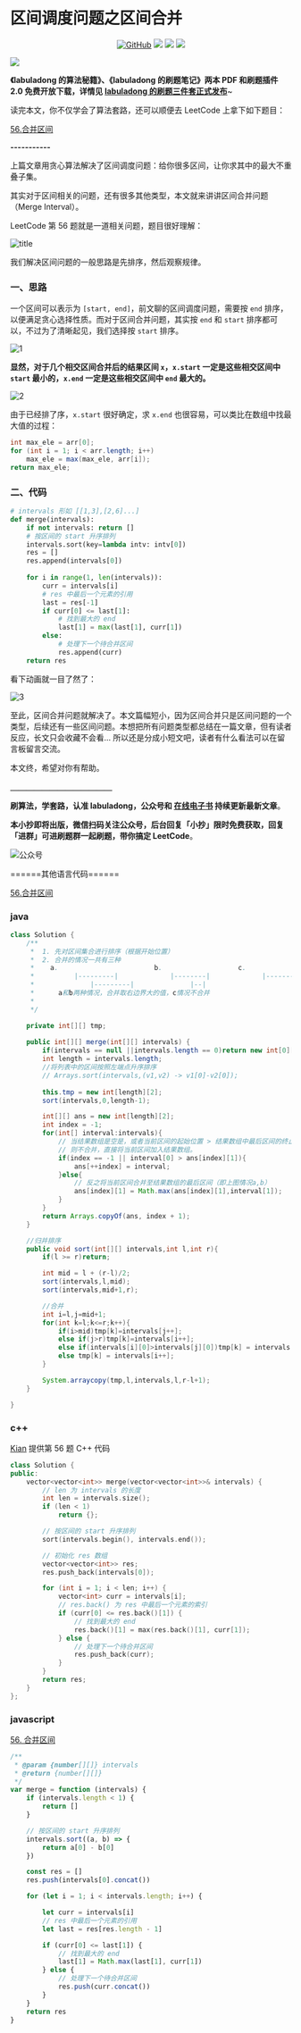 # 区间调度问题之区间合并


<p align='center'>
<a href="https://github.com/labuladong/fucking-algorithm" target="view_window"><img alt="GitHub" src="https://img.shields.io/github/stars/labuladong/fucking-algorithm?label=Stars&style=flat-square&logo=GitHub"></a>
<a href="https://www.zhihu.com/people/labuladong"><img src="https://img.shields.io/badge/%E7%9F%A5%E4%B9%8E-@labuladong-000000.svg?style=flat-square&logo=Zhihu"></a>
<a href="https://i.loli.net/2020/10/10/MhRTyUKfXZOlQYN.jpg"><img src="https://img.shields.io/badge/公众号-@labuladong-000000.svg?style=flat-square&logo=WeChat"></a>
<a href="https://space.bilibili.com/14089380"><img src="https://img.shields.io/badge/B站-@labuladong-000000.svg?style=flat-square&logo=Bilibili"></a>
</p>

![](../pictures/souyisou.png)

**《labuladong 的算法秘籍》、《labuladong 的刷题笔记》两本 PDF 和刷题插件 2.0 免费开放下载，详情见 [labuladong 的刷题三件套正式发布](https://mp.weixin.qq.com/s/yN4cHQRsFa5SWlacopHXYQ)**~

读完本文，你不仅学会了算法套路，还可以顺便去 LeetCode 上拿下如下题目：

[56.合并区间](https://leetcode-cn.com/problems/merge-intervals)

**-----------**

上篇文章用贪心算法解决了区间调度问题：给你很多区间，让你求其中的最大不重叠子集。

其实对于区间相关的问题，还有很多其他类型，本文就来讲讲区间合并问题（Merge Interval）。

LeetCode 第 56 题就是一道相关问题，题目很好理解：

![title](../pictures/mergeInterval/title.png)

我们解决区间问题的一般思路是先排序，然后观察规律。

### 一、思路

一个区间可以表示为 `[start, end]`，前文聊的区间调度问题，需要按 `end` 排序，以便满足贪心选择性质。而对于区间合并问题，其实按 `end` 和 `start` 排序都可以，不过为了清晰起见，我们选择按 `start` 排序。

![1](../pictures/mergeInterval/1.jpg)

**显然，对于几个相交区间合并后的结果区间 `x`，`x.start` 一定是这些相交区间中 `start` 最小的，`x.end` 一定是这些相交区间中 `end` 最大的。**

![2](../pictures/mergeInterval/2.jpg)

由于已经排了序，`x.start` 很好确定，求 `x.end` 也很容易，可以类比在数组中找最大值的过程：

```java
int max_ele = arr[0];
for (int i = 1; i < arr.length; i++) 
    max_ele = max(max_ele, arr[i]);
return max_ele;
```

### 二、代码

```python
# intervals 形如 [[1,3],[2,6]...]
def merge(intervals):
    if not intervals: return []
    # 按区间的 start 升序排列
    intervals.sort(key=lambda intv: intv[0])
    res = []
    res.append(intervals[0])
    
    for i in range(1, len(intervals)):
        curr = intervals[i]
        # res 中最后一个元素的引用
        last = res[-1]
        if curr[0] <= last[1]:
            # 找到最大的 end
            last[1] = max(last[1], curr[1])
        else:
            # 处理下一个待合并区间
            res.append(curr)
    return res
```

看下动画就一目了然了：

![3](../pictures/mergeInterval/3.gif)

至此，区间合并问题就解决了。本文篇幅短小，因为区间合并只是区间问题的一个类型，后续还有一些区间问题。本想把所有问题类型都总结在一篇文章，但有读者反应，长文只会收藏不会看... 所以还是分成小短文吧，读者有什么看法可以在留言板留言交流。

本文终，希望对你有帮助。

**＿＿＿＿＿＿＿＿＿＿＿＿＿**

**刷算法，学套路，认准 labuladong，公众号和 [在线电子书](https://labuladong.gitee.io/algo/) 持续更新最新文章**。

**本小抄即将出版，微信扫码关注公众号，后台回复「小抄」限时免费获取，回复「进群」可进刷题群一起刷题，带你搞定 LeetCode**。

![公众号](../pictures/qrcode.jpg)

======其他语言代码======

[56.合并区间](https://leetcode-cn.com/problems/merge-intervals)



### java

```java
class Solution {
    /**
     *  1. 先对区间集合进行排序（根据开始位置）
     *  2. 合并的情况一共有三种
     *    a.                        b.                   c.
     *          |---------|             |--------|             |--------|
     *              |---------|              |--|                            |--------|
     *      a和b两种情况，合并取右边界大的值，c情况不合并
     *  
     */

    private int[][] tmp;
    
    public int[][] merge(int[][] intervals) {
        if(intervals == null ||intervals.length == 0)return new int[0][0];
        int length = intervals.length;
        //将列表中的区间按照左端点升序排序
        // Arrays.sort(intervals,(v1,v2) -> v1[0]-v2[0]);
        
        this.tmp = new int[length][2];
        sort(intervals,0,length-1);

        int[][] ans = new int[length][2];
        int index = -1;
        for(int[] interval:intervals){
            // 当结果数组是空是，或者当前区间的起始位置 > 结果数组中最后区间的终止位置（即上图情况c）；
            // 则不合并，直接将当前区间加入结果数组。
            if(index == -1 || interval[0] > ans[index][1]){
                ans[++index] = interval;
            }else{
                // 反之将当前区间合并至结果数组的最后区间（即上图情况a,b）
                ans[index][1] = Math.max(ans[index][1],interval[1]);
            }
        }
        return Arrays.copyOf(ans, index + 1);
    }

    //归并排序
    public void sort(int[][] intervals,int l,int r){
        if(l >= r)return;

        int mid = l + (r-l)/2;
        sort(intervals,l,mid);
        sort(intervals,mid+1,r);

        //合并
        int i=l,j=mid+1;
        for(int k=l;k<=r;k++){
            if(i>mid)tmp[k]=intervals[j++];
            else if(j>r)tmp[k]=intervals[i++];
            else if(intervals[i][0]>intervals[j][0])tmp[k] = intervals[j++];
            else tmp[k] = intervals[i++];
        }

        System.arraycopy(tmp,l,intervals,l,r-l+1);
    }

}
```

### c++

[Kian](https://github.com/KianKw/) 提供第 56 题 C++ 代码

```c++
class Solution {
public:
    vector<vector<int>> merge(vector<vector<int>>& intervals) {
        // len 为 intervals 的长度
        int len = intervals.size();
        if (len < 1)
            return {};

        // 按区间的 start 升序排列
        sort(intervals.begin(), intervals.end());

        // 初始化 res 数组
        vector<vector<int>> res;
        res.push_back(intervals[0]);

        for (int i = 1; i < len; i++) {
            vector<int> curr = intervals[i];
            // res.back() 为 res 中最后一个元素的索引
            if (curr[0] <= res.back()[1]) {
                // 找到最大的 end
                res.back()[1] = max(res.back()[1], curr[1]);
            } else {
                // 处理下一个待合并区间
                res.push_back(curr);
            }
        }
        return res;
    }
};
```



### javascript

[56. 合并区间](https://leetcode-cn.com/problems/merge-intervals/)

```js
/**
 * @param {number[][]} intervals
 * @return {number[][]}
 */
var merge = function (intervals) {
    if (intervals.length < 1) {
        return []
    }

    // 按区间的 start 升序排列
    intervals.sort((a, b) => {
        return a[0] - b[0]
    })

    const res = []
    res.push(intervals[0].concat())

    for (let i = 1; i < intervals.length; i++) {

        let curr = intervals[i]
        // res 中最后一个元素的引用
        let last = res[res.length - 1]

        if (curr[0] <= last[1]) {
            // 找到最大的 end
            last[1] = Math.max(last[1], curr[1])
        } else {
            // 处理下一个待合并区间
            res.push(curr.concat())
        }
    }
    return res
}
```


